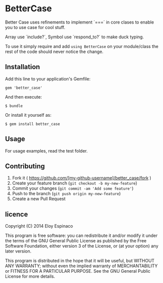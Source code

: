 # BetterCase

Better Case uses refinements to implement ´===´ in core clases to enable 
you to use case for cool stuff.

Array use ´include?´, Symbol use ´respond_to?´ to make duck typing.

To use it simply require and add `using BetterCase` on your module/class 
the rest of the code should never notice the change.

## Installation

Add this line to your application's Gemfile:

    gem 'better_case'

And then execute:

    $ bundle

Or install it yourself as:

    $ gem install better_case

## Usage

For usage examples, read the test folder.

## Contributing

1. Fork it ( https://github.com/[my-github-username]/better_case/fork )
2. Create your feature branch (`git checkout -b my-new-feature`)
3. Commit your changes (`git commit -am 'Add some feature'`)
4. Push to the branch (`git push origin my-new-feature`)
5. Create a new Pull Request

## licence

Copyright (C) 2014 Eloy Espinaco 

This program is free software: you can redistribute it and/or modify
it under the terms of the GNU General Public License as published by
the Free Software Foundation, either version 3 of the License, or
(at your option) any later version.

This program is distributed in the hope that it will be useful,
but WITHOUT ANY WARRANTY; without even the implied warranty of
MERCHANTABILITY or FITNESS FOR A PARTICULAR PURPOSE.  See the
GNU General Public License for more details.
